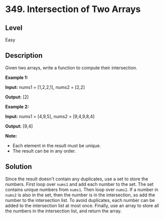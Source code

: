 # 349. Intersection of Two Arrays
## Level
Easy

## Description
Given two arrays, write a function to compute their intersection.

**Example 1:**

**Input:** nums1 = [1,2,2,1], nums2 = [2,2]

**Output:** [2]

**Example 2:**

**Input:** nums1 = [4,9,5], nums2 = [9,4,9,8,4]

**Output:** [9,4]

**Note:**

* Each element in the result must be unique.
* The result can be in any order.

## Solution
Since the result doesn't contain any duplicates, use a set to store the numbers. First loop over `nums1` and add each number to the set. The set contains unique numbers from `nums1`. Then loop over `nums2`. If a number in `nums2` is also in the set, then the number is in the intersection, so add the number to the intersection list. To avoid duplicates, each number can be added to the intersection list at most once. Finally, use an array to store all the numbers in the intersection list, and return the array.
